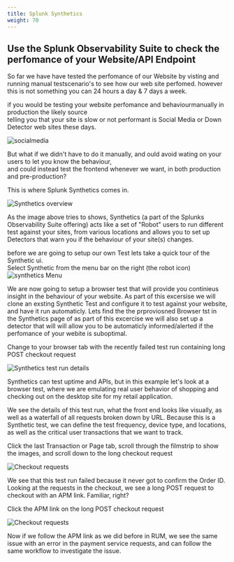 ```yaml
---
title: Splunk Synthetics
weight: 70
---
```


## Use the Splunk Observability Suite to check the perfomance of your Website/API Endpoint

So far we have have tested the perfomance of our Website by visting and running manual testscenario's to see how our web site perfomed.
however this is not something you can 24 hours a day & 7 days a week.

if you would be testing your website perfomance and behaviourmanually in production the likely source</br>
telling you that your site is slow or not performant is Social Media or Down Detector web sites these days.

![socialmedia](../images/social-media-post.png?width=50vw)

But what if we didn't have to do it manually, and ould avoid wating on your users to let you know the behaviour,</br>
and could instead test the frontend whenever we want, in both production and pre-production? 

This is where Splunk Synthetics comes in.

![Synthetics overview](../images/SyntheticTests.png?width=40vw)

As the image above tries to shows, Synthetics (a part of the Splunks Observability Suite offering) acts like a set of "Robot" users to run different test against your sites, from various locations and allows you to set up Detectors that warn you if the behaviour of your site(s) changes.

before we are going to setup our own Test lets take a quick tour of the Synthetic ui.</br>
Select Synthetic from the menu bar on the right (the robot icon) ![synthetics Menu](../images/syntheticsIcon.png?classes=inline&height=25px)

We are now going to setup a browser test that will provide you continieus insight in the behaviour of your website.
As part of this excersise we will clone an exsting Synthetic Test and configure it to test against your website, and have it run automaticly. 
Lets find the  the prproviosned Browser tst in the Synthetics page of 
as part of this excercise we will also set up a detector that will will allow you to be automaticly informed/alerted if the perfomance of your webite is suboptimal.

Change to your browser tab with the recently failed test run containing long POST checkout request

![Synthetics test run details](../images/test-run.png?width=50vw)

Synthetics can test uptime and APIs, but in this example let's look at a browser test, where we are emulating real user behavior of shopping and checking out on the desktop site for my retail application.

We see the details of this test run, what the front end looks like visually, as well as a waterfall of all requests broken down by URL. Because this is a Synthetic test, we can define the test frequency, device type, and locations, as well as the critical user transactions that we want to track.

Click the last Transaction or Page tab, scroll through the filmstrip to show the images, and scroll down to the long checkout request

![Checkout requests](../images/failed-run-example.png?width=50vw)

We see that this test run failed because it never got to confirm the Order ID. Looking at the requests in the checkout, we see a long POST request to checkout with an APM link. Familiar, right?

Click the APM link on the long POST checkout request

![Checkout requests](../images/syn-apm.png?width=50vw)

Now if we follow the APM link as we did before in RUM, we see the same issue with an error in the payment service requests, and can follow the same workflow to investigate the issue.
